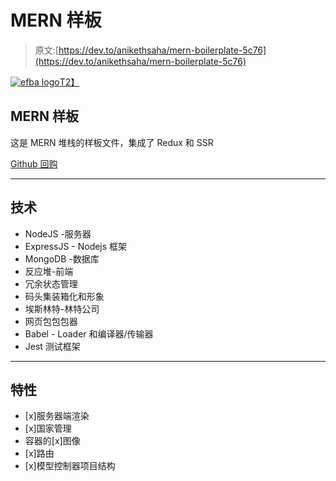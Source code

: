 # MERN 样板

> 原文:[https://dev.to/anikethsaha/mern-boilerplate-5c76](https://dev.to/anikethsaha/mern-boilerplate-5c76)

[![efba logo](../Images/65ca8e1eb865ea54f5dbeb93fffc9d53.png)T2】](https://res.cloudinary.com/practicaldev/image/fetch/s--DB3_PnHS--/c_limit%2Cf_auto%2Cfl_progressive%2Cq_auto%2Cw_880/https://i.ibb.co/T42LYgn/MERNG-1.png)

## MERN 样板

这是 MERN 堆栈的样板文件，集成了 Redux 和 SSR

[Github 回购](https://github.com/anikethsaha/MERN-Boilerplate)

* * *

## [](#technology)技术

*   NodeJS -服务器
*   ExpressJS - Nodejs 框架
*   MongoDB -数据库
*   反应堆-前端
*   冗余状态管理
*   码头集装箱化和形象
*   埃斯林特-林特公司
*   网页包包包器
*   Babel - Loader 和编译器/传输器
*   Jest 测试框架

* * *

## [](#features)特性

*   [x]服务器端渲染
*   [x]国家管理
*   容器的[x]图像
*   [x]路由
*   [x]模型控制器项目结构